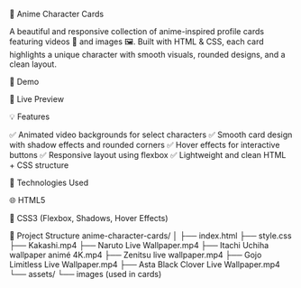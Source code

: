 🌸 Anime Character Cards

A beautiful and responsive collection of anime-inspired profile cards featuring videos 🎥 and images 🖼️. Built with HTML & CSS, each card highlights a unique character with smooth visuals, rounded designs, and a clean layout.

🚀 Demo

🔗 Live Preview


💡 Features

✅ Animated video backgrounds for select characters
✅ Smooth card design with shadow effects and rounded corners
✅ Hover effects for interactive buttons
✅ Responsive layout using flexbox
✅ Lightweight and clean HTML + CSS structure

🧰 Technologies Used

🌐 HTML5

🎨 CSS3 (Flexbox, Shadows, Hover Effects)

📂 Project Structure
anime-character-cards/
│
├── index.html
├── style.css
├── Kakashi.mp4
├── Naruto Live Wallpaper.mp4
├── Itachi Uchiha wallpaper animé 4K.mp4
├── Zenitsu live wallpaper.mp4
├── Gojo Limitless Live Wallpaper.mp4
├── Asta Black Clover Live Wallpaper.mp4
└── assets/
     └── images (used in cards)
